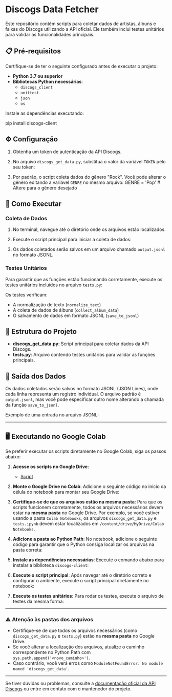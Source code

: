 # Discogs Data Fetcher

Este repositório contém scripts para coletar dados de artistas, álbuns e faixas do Discogs utilizando a API oficial. Ele também inclui testes unitários para validar as funcionalidades principais.

## 📋 Pré-requisitos

Certifique-se de ter o seguinte configurado antes de executar o projeto:

- **Python 3.7 ou superior**
- **Bibliotecas Python necessárias**:
  - `discogs_client`
  - `unittest`
  - `json`
  - `os`

Instale as dependências executando:

pip install discogs-client


## ⚙️ Configuração

1. Obtenha um token de autenticação da API Discogs.
2. No arquivo `discogs_get_data.py`, substitua o valor da variável `TOKEN` pelo seu token:


3. Por padrão, o script coleta dados do gênero "Rock". Você pode alterar o gênero editando a variável `GENRE` no mesmo arquivo:
GENRE = 'Pop' # Altere para o gênero desejado

## 🚀 Como Executar

### Coleta de Dados

1. No terminal, navegue até o diretório onde os arquivos estão localizados.
2. Execute o script principal para iniciar a coleta de dados:


3. Os dados coletados serão salvos em um arquivo chamado `output.jsonl` no formato JSONL.

### Testes Unitários

Para garantir que as funções estão funcionando corretamente, execute os testes unitários incluídos no arquivo `tests.py`:


Os testes verificam:

- A normalização de texto (`normalize_text`)
- A coleta de dados de álbuns (`collect_album_data`)
- O salvamento de dados em formato JSONL (`save_to_jsonl`)

## 📂 Estrutura do Projeto

- **discogs_get_data.py**: Script principal para coletar dados da API Discogs.
- **tests.py**: Arquivo contendo testes unitários para validar as funções principais.

## 📝 Saída dos Dados

Os dados coletados serão salvos no formato JSONL (JSON Lines), onde cada linha representa um registro individual. O arquivo padrão é `output.jsonl`, mas você pode especificar outro nome alterando a chamada da função `save_to_jsonl`.

Exemplo de uma entrada no arquivo JSONL:


---

## 🖥️ Executando no Google Colab

Se preferir executar os scripts diretamente no Google Colab, siga os passos abaixo:

1. **Acesse os scripts no Google Drive**:
   - [Script](https://drive.google.com/drive/folders/1NxVoFLBt3W_lR3uKUm5W4JiIx8XFQjsy?usp=drive_link)

2. **Monte o Google Drive no Colab**:
   Adicione o seguinte código no início da célula do notebook para montar seu Google Drive:


3. **Certifique-se de que os arquivos estão na mesma pasta**:
Para que os scripts funcionem corretamente, todos os arquivos necessários devem estar na **mesma pasta** no Google Drive. Por exemplo, se você estiver usando a pasta `Colab Notebooks`, os arquivos `discogs_get_data.py` e `tests.ipynb` devem estar localizados em `/content/drive/MyDrive/Colab Notebooks`.

4. **Adicione a pasta ao Python Path**:
No notebook, adicione o seguinte código para garantir que o Python consiga localizar os arquivos na pasta correta:


5. **Instale as dependências necessárias**:
Execute o comando abaixo para instalar a biblioteca `discogs-client`:


6. **Execute o script principal**:
Após navegar até o diretório correto e configurar o ambiente, execute o script principal diretamente no notebook:


7. **Execute os testes unitários**:
Para rodar os testes, execute o arquivo de testes da mesma forma:


---

### ⚠️ Atenção às pastas dos arquivos

- Certifique-se de que todos os arquivos necessários (como `discogs_get_data.py` e `tests.py`) estão na **mesma pasta** no Google Drive.
- Se você alterar a localização dos arquivos, atualize o caminho correspondente no Python Path com `sys.path.append('<novo_caminho>')`.
- Caso contrário, você verá erros como `ModuleNotFoundError: No module named 'discogs_get_data'`.

---

Se tiver dúvidas ou problemas, consulte a [documentação oficial da API Discogs](https://www.discogs.com/developers/) ou entre em contato com o mantenedor do projeto.
